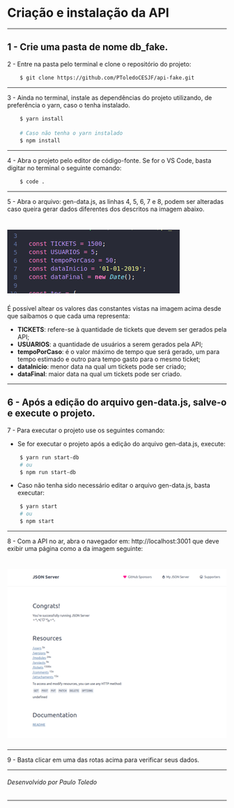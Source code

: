 # Criação e instalação da API
---

1 - Crie uma pasta de nome **db_fake**.
---
2 - Entre na pasta pelo terminal e clone o repositório do projeto:
```bash
    $ git clone https://github.com/PToledoCESJF/api-fake.git
```
---
3 - Ainda no terminal, instale as dependências do projeto utilizando, de preferência o yarn, caso o tenha instalado.
```bash
    $ yarn install

    # Caso não tenha o yarn instalado
    $ npm install
```
---
4 - Abra o projeto pelo editor de código-fonte. Se for o VS Code, basta digitar no terminal o seguinte comando:
```bash
    $ code .
```
---
5 - Abra o arquivo: gen-data.js, as linhas 4, 5, 6, 7 e 8, podem ser alteradas caso queira gerar dados diferentes dos descritos na imagem abaixo.
<h1>
    <img src="images/consts.png">
</h1>

É possível altear os valores das constantes vistas na imagem acima desde que saibamos o que cada uma representa:
- **TICKETS**: refere-se à quantidade de tickets que devem ser gerados pela API;
- **USUARIOS**: a quantidade de usuários a serem gerados pela API;
- **tempoPorCaso**: é o valor máximo de tempo que será gerado, um para tempo estimado e outro para tempo gasto para o mesmo ticket;
- **dataInicio**: menor data na qual um tickets pode ser criado;
- **dataFinal**: maior data na qual um tickets pode ser criado.

---
6 - Após a edição do arquivo gen-data.js, salve-o e execute o projeto.
---
7 - Para executar o projeto use os seguintes comando:

- Se for executar o projeto após a edição do arquivo gen-data.js, execute:
```bash
    $ yarn run start-db
    # ou
    $ npm run start-db
```

- Caso não tenha sido necessário editar o arquivo gen-data.js, basta executar:
```bash
    $ yarn start
    # ou
    $ npm start
```
---
8 - Com a API no ar, abra o navegador em: http://localhost:3001 que deve exibir uma página como a da imagem seguinte:
<h1>
    <img src="images/page.png">
</h1>

---
9 - Basta clicar em uma das rotas acima para verificar seus dados.

---

###### Desenvolvido por Paulo Toledo
---
